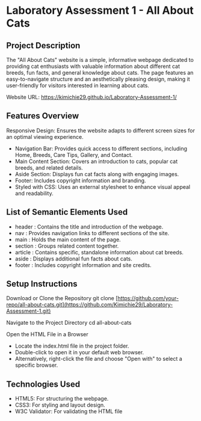 # Laboratory Assessment 1 - All About Cats

## Project Description

The "All About Cats" website is a simple, informative webpage dedicated to providing cat enthusiasts with valuable information about different cat breeds, fun facts, and general knowledge about cats. The page features an easy-to-navigate structure and an aesthetically pleasing design, making it user-friendly for visitors interested in learning about cats.

Website URL: https://kimichie29.github.io/Laboratory-Assessment-1/

## Features Overview

Responsive Design: Ensures the website adapts to different screen sizes for an optimal viewing experience.
- Navigation Bar: Provides quick access to different sections, including Home, Breeds, Care Tips, Gallery, and Contact.
- Main Content Section: Covers an introduction to cats, popular cat breeds, and related details.
- Aside Section: Displays fun cat facts along with engaging images.
- Footer: Includes copyright information and branding.
- Styled with CSS: Uses an external stylesheet to enhance visual appeal and readability.

## List of Semantic Elements Used
- header : Contains the title and introduction of the webpage.
- nav : Provides navigation links to different sections of the site.
- main : Holds the main content of the page.
- section : Groups related content together.
- article : Contains specific, standalone information about cat breeds.
- aside : Displays additional fun facts about cats.
- footer : Includes copyright information and site credits.
  
## Setup Instructions

Download or Clone the Repository
git clone [https://github.com/your-repo/all-about-cats.git](https://github.com/Kimichie29/Laboratory-Assessment-1.git)

Navigate to the Project Directory
cd all-about-cats

Open the HTML File in a Browser
- Locate the index.html file in the project folder.
- Double-click to open it in your default web browser.
- Alternatively, right-click the file and choose "Open with" to select a specific browser.

## Technologies Used
- HTML5: For structuring the webpage.
- CSS3: For styling and layout design.
- W3C Validator: For validating the HTML file




